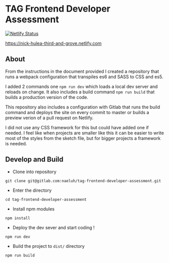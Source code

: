 # TAG Frontend Developer Assessment

[![Netlify Status](https://api.netlify.com/api/v1/badges/0035c5ce-0a33-4b5a-b8f5-1248de15d999/deploy-status)](https://nick-hulea-third-and-grove.netlify.com)


https://nick-hulea-third-and-grove.netlify.com

## About

From the instructions in the document provided I created a repository that runs a webpack configuration that transpiles es6 and SASS to CSS and es5. 

I added 2 commands one `npm run dev` which loads a local dev server and reloads on change. It also includes a build command `npm run build` that builds a production version of the code. 

This repository also includes a configuration with Gitlab that runs the build command and deploys the site on every commit to master or builds a preview verion of a pull request on Netlify.

I did not use any CSS framework for this but could have added one if needed. I feel like when projects are smaller like this it can be easier to write most of the styles from the sketch file, but for bigger projects a framework is needed. 



## Develop and Build

- Clone into repository

`git clone git@gitlab.com:naeluh/tag-frontend-developer-assessment.git`

- Enter the directory

`cd tag-frontend-developer-assessment`

- Install npm modules

`npm install`

- Deploy the dev sever and start coding !

`npm run dev`

- Build the project to `dist/` directory

`npm run build`